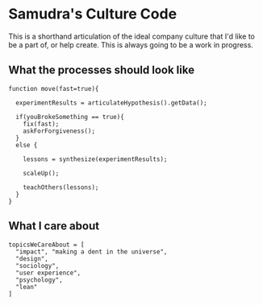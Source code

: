 # Samudra's Culture Code

This is a shorthand articulation of the ideal company culture that I'd like to be a part of, or help create. This is always going to be a work in progress.

## What the processes should look like

```
function move(fast=true){

  experimentResults = articulateHypothesis().getData();

  if(youBrokeSomething == true){
    fix(fast);
    askForForgiveness();
  }
  else {

    lessons = synthesize(experimentResults);

    scaleUp();

    teachOthers(lessons);
  }
}
```

## What I care about

```
topicsWeCareAbout = [
  "impact", "making a dent in the universe",
  "design",
  "sociology",
  "user experience",
  "psychology",
  "lean"
]
```
